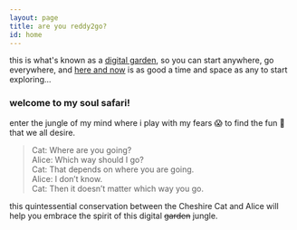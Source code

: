 ```yaml
---
layout: page
title: are you reddy2go?
id: home
---
```


<section class="callout">
	this is what's known as a <a href class="internal-link" src="https://reddy2go.com/digital-garden">digital garden</a>, so you can start anywhere, go everywhere, and <a href class="internal-link" src="https://reddy2go.com/now">here and now</a> is as good a time and space as any to start exploring...
</section>

### welcome to my soul safari! 
enter the jungle of my mind where i play with my fears 😱 to find the fun 🤩 that we all desire.

> Cat: Where are you going?<br/>
Alice: Which way should I go?<br/>
Cat: That depends on where you are going.<br/>
Alice: I don’t know.<br/>
Cat: Then it doesn’t matter which way you go.

this quintessential conservation between the Cheshire Cat and Alice will help you embrace the spirit of this digital ~~garden~~ jungle.